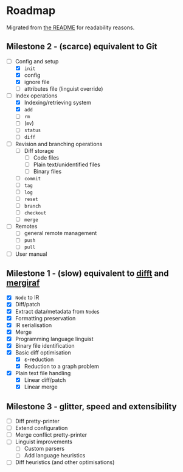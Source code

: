 Roadmap
=======

Migrated from [the README](./README.markdown) for readability reasons.

Milestone 2 - (scarce) equivalent to Git
----------------------------------------

- [ ] Config and setup
  - [x] `init`
  - [x] config
  - [x] ignore file
  - [ ] attributes file (linguist override)
- [ ] Index operations
  - [x] Indexing/retrieving system
  - [x] `add`
  - [ ] `rm`
  - [ ] (`mv`)
  - [ ] `status`
  - [ ] `diff`
- [ ] Revision and branching operations
  - [ ] Diff storage
	- [ ] Code files
	- [ ] Plain text/unidentified files
	- [ ] Binary files
  - [ ] `commit`
  - [ ] `tag`
  - [ ] `log`
  - [ ] `reset`
  - [ ] `branch`
  - [ ] `checkout`
  - [ ] `merge`
- [ ] Remotes
  - [ ] general remote management
  - [ ] `push`
  - [ ] `pull`
- [ ] User manual

Milestone 1 - (slow) equivalent to [difft](https://github.com/Wilfred/difftastic) and [mergiraf](https://mergiraf.org/)
-----------------------------------------------------------------------------------------------------------------------

- [x] `Node` to IR
- [x] Diff/patch
- [x] Extract data/metadata from `Node`s
- [x] Formatting preservation
- [x] IR serialisation
- [x] Merge
- [x] Programming language linguist
- [x] Binary file identification
- [x] Basic diff optimisation
  - [x] ε-reduction
  - [x] Reduction to a graph problem
- [x] Plain text file handling
  - [x] Linear diff/patch
  - [x] Linear merge

Milestone 3 - glitter, speed and extensibility
---------------------------------------

- [ ] Diff pretty-printer
- [ ] Extend configuration
- [ ] Merge conflict pretty-printer
- [ ] Linguist improvements
  - [ ] Custom parsers
  - [ ] Add language heuristics
- [ ] Diff heuristics (and other optimisations)
